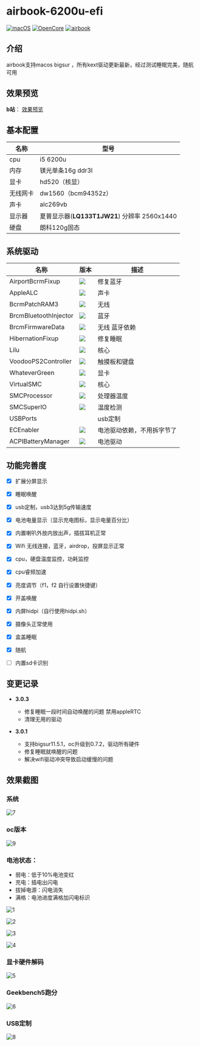# airbook-6200u-efi

[![macOS](https://img.shields.io/badge/macOS-11.6-orange)](https://developer.apple.com/documentation/macos-release-notes) [![OpenCore](https://img.shields.io/badge/OpenCore-0.7.2-blue)](https://github.com/acidanthera/OpenCorePkg) [![airbook](https://img.shields.io/badge/Airbook-6200U-lightgrey)](https://github.com/nabaonan/airbook-6200u-efi)

## 介绍
airbook支持macos bigsur ，所有kext驱动更新最新，经过测试睡眠完美，随航可用

## 效果预览
**b站**：  [效果预览](https://www.bilibili.com/video/BV183411r77B)

## 基本配置

| 名称     | 型号                                         |
| -------- | -------------------------------------------- |
| cpu      | i5 6200u                                     |
| 内存     | 镁光单条16g ddr3l                            |
| 显卡     | hd520（核显）                                |
| 无线网卡 | dw1560（bcm94352z）                          |
| 声卡     | alc269vb                                     |
| 显示器   | 夏普显示器(**LQ133T1JW21**) 分辨率 2560x1440 |
| 硬盘     | 朗科120g固态                                 |

## 系统驱动

| 名称                  | 版本                                                         | 描述                       |
| --------------------- | ------------------------------------------------------------ | -------------------------- |
| AirportBcrmFixup      | ![](https://img.shields.io/badge/version-1.2.3-informational) | 修复蓝牙                   |
| AppleALC              | ![](https://img.shields.io/badge/version-1.6.3-informational)      | 声卡                       |
| BcrmPatchRAM3         | ![](https://img.shields.io/badge/version-2.6.0-informational)      | 无线                       |
| BrcmBluetoothInjector | ![](https://img.shields.io/badge/version-2.6.0-informational)      | 蓝牙                       |
| BrcmFirmwareData      | ![](https://img.shields.io/badge/version-2.6.0-informational)      | 无线 蓝牙依赖              |
| HibernationFixup      | ![](https://img.shields.io/badge/version-1.4.2-informational)      | 修复睡眠                   |
| Lilu                  | ![](https://img.shields.io/badge/version-1.5.5-informational)      | 核心                       |
| VoodooPS2Controller   | ![](https://img.shields.io/badge/version-2.2.4-informational)      | 触摸板和键盘               |
| WhateverGreen         | ![](https://img.shields.io/badge/version-1.5.2-informational)      | 显卡                       |
| VirtualSMC            | ![](https://img.shields.io/badge/version-1.2.6-informational)      | 核心                       |
| SMCProcessor          | ![](https://img.shields.io/badge/version-1.2.6-informational)      | 处理器温度                 |
| SMCSuperIO            | ![](https://img.shields.io/badge/version-1.2.6-informational)      | 温度检测                   |
| USBPorts              |                                                              | usb定制                    |
| ECEnabler             | ![](https://img.shields.io/badge/version-1.0.2-informational)      | 电池驱动依赖，不用拆字节了 |
| ACPIBatteryManager    | ![](https://img.shields.io/badge/version-1.90.1-informational)     | 电池驱动                   |

## 功能完善度

- [x] 扩展分屏显示
- [x] 睡眠唤醒
- [x] usb定制，usb3达到5g传输速度
- [x] 电池电量显示（显示充电图标，显示电量百分比）
- [x] 内置喇叭外放内放出声，插拔耳机正常
- [x] Wifi 无线连接，蓝牙，airdrop，投屏显示正常
- [x] cpu，硬盘温度监控，功耗监控
- [x] cpu睿频加速
- [x] 亮度调节（f1，f2  自行设置快捷键）
- [x] 开盖唤醒
- [x] 内屏hidpi（自行使用hidpi.sh）
- [x] 摄像头正常使用
- [x] 盒盖睡眠
- [x] 随航
- [ ] 内置sd卡识别



## 变更记录

- **3.0.3**
  - 修复睡眠一段时间自动唤醒的问题  禁用appleRTC
  - 清理无用的驱动

- **3.0.1**
  
  - 支持bigsur11.5.1，oc升级到0.7.2，驱动所有硬件
  - 修复睡眠就唤醒的问题
  - 解决wifi驱动冲突导致启动缓慢的问题
  
  

## 效果截图

### 系统

![7](./assets/7.jpg)

### oc版本

![9](./assets/9.jpg)

### 电池状态：

- 弱电：低于10%电池变红
- 充电：插电出闪电
- 拔掉电源：闪电消失
- 满格：电池进度满格加闪电标识

![1](./assets/1.jpg)

![2](./assets/2.jpg)

![3](./assets/3.jpg)

![4](./assets/4.jpg)



### 显卡硬件解码

![5](./assets/5.jpg)

### Geekbench5跑分

![6](./assets/6.jpg)

### USB定制

![8](./assets/8.jpg)
